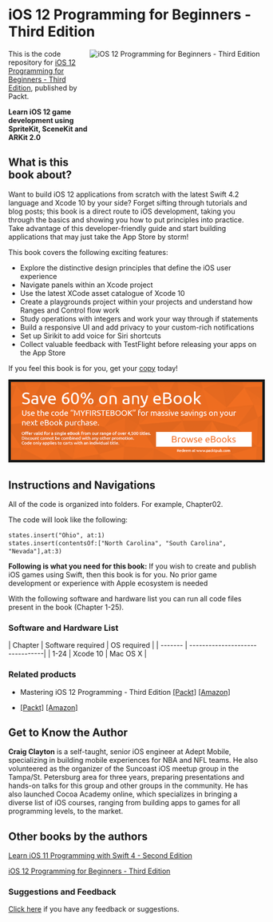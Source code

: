# iOS 12 Programming for Beginners - Third Edition

<a href="https://www.packtpub.com/application-development/ios-12-programming-beginners-third-edition?utm_source=github&utm_medium=repository&utm_campaign=9781789348668 "><img src="https://dz13w8afd47il.cloudfront.net/sites/default/files/imagecache/ppv4_main_book_cover/B10970.png" alt="iOS 12 Programming for Beginners - Third Edition" height="256px" align="right"></a>

This is the code repository for [iOS 12 Programming for Beginners - Third Edition](https://www.packtpub.com/application-development/ios-12-programming-beginners-third-edition?utm_source=github&utm_medium=repository&utm_campaign=9781789348668 ), published by Packt.

**Learn iOS 12 game development using SpriteKit, SceneKit and ARKit 2.0**

## What is this book about?
Want to build iOS 12 applications from scratch with the latest Swift 4.2 language and Xcode 10 by your side? Forget sifting through tutorials and blog posts; this book is a direct route to iOS development, taking you through the basics and showing you how to put principles into practice. Take advantage of this developer-friendly guide and start building applications that may just take the App Store by storm!

This book covers the following exciting features:
* Explore the distinctive design principles that define the iOS user experience 
* Navigate panels within an Xcode project 
* Use the latest XCode asset catalogue of Xcode 10 
* Create a playgrounds project within your projects and understand how Ranges and Control flow work 
* Study operations with integers and work your way through if statements 
* Build a responsive UI and add privacy to your custom-rich notifications 
* Set up Sirikit to add voice for Siri shortcuts 
* Collect valuable feedback with TestFlight before releasing your apps on the App Store 

If you feel this book is for you, get your [copy](https://www.amazon.com/dp/1-789-34866-8) today!

<a href="https://www.packtpub.com/?utm_source=github&utm_medium=banner&utm_campaign=GitHubBanner"><img src="https://raw.githubusercontent.com/PacktPublishing/GitHub/master/GitHub.png" 
alt="https://www.packtpub.com/" border="5" /></a>

## Instructions and Navigations
All of the code is organized into folders. For example, Chapter02.

The code will look like the following:
```
states.insert("Ohio", at:1) 
states.insert(contentsOf:["North Carolina", "South Carolina", "Nevada"],at:3) 
```

**Following is what you need for this book:**
If you wish to create and publish iOS games using Swift, then this book is for you. No prior game development or experience with Apple ecosystem is needed

With the following software and hardware list you can run all code files present in the book (Chapter 1-25).
### Software and Hardware List
| Chapter | Software required | OS required |
| ------- | --------------------------------|
| 1-24    | Xcode 10          |  Mac OS X   |


### Related products
* Mastering iOS 12 Programming - Third Edition [[Packt]](https://www.packtpub.com/application-development/mastering-ios-12-programming-third-edition?utm_source=github&utm_medium=repository&utm_campaign=9781789133202 ) [[Amazon]](https://www.amazon.com/dp/1-789-13320-3)

*  [[Packt]](https://www.packtpub.com/game-development/swift-game-development-third-edition?utm_source=github&utm_medium=repository&utm_campaign=) [[Amazon]](https://www.amazon.com/dp/1-788-47115-6)


## Get to Know the Author
**Craig Clayton**
is a self-taught, senior iOS engineer at Adept Mobile, specializing in building mobile experiences for NBA and NFL teams. He also volunteered as the organizer of the Suncoast iOS meetup group in the Tampa/St. Petersburg area for three years, preparing presentations and hands-on talks for this group and other groups in the community. He has also launched Cocoa Academy online, which specializes in bringing a diverse list of iOS courses, ranging from building apps to games for all programming levels, to the market.


## Other books by the authors
[Learn iOS 11 Programming with Swift 4 - Second Edition](https://www.packtpub.com/application-development/learn-ios-11-programming-swift-4-second-edition?utm_source=github&utm_medium=repository&utm_campaign=9781788390750 )

[iOS 12 Programming for Beginners - Third Edition](https://www.packtpub.com/application-development/ios-10-programming-beginners?utm_source=github&utm_medium=repository&utm_campaign=)

### Suggestions and Feedback
[Click here](https://docs.google.com/forms/d/e/1FAIpQLSdy7dATC6QmEL81FIUuymZ0Wy9vH1jHkvpY57OiMeKGqib_Ow/viewform) if you have any feedback or suggestions.


